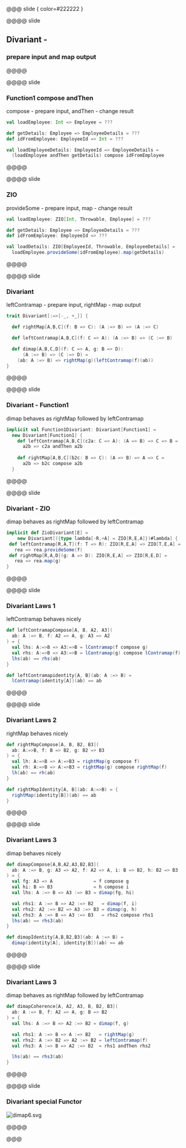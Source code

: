 @@@ slide { color=#222222 }

@@@@ slide

## Divariant -
### prepare input and map output

@@@@

@@@@ slide

### Function1 compose andThen

compose - prepare input, andThen - change result
```scala
val loadEmployee: Int => Employee = ???

def getDetails: Employee => EmployeeDetails = ???
def idFromEmployee: EmployeeId => Int = ???

val loadEmployeeDetails: EmployeeId => EmployeeDetails =
  (loadEmployee andThen getDetails) compose idFromEmployee
```
@@@@

@@@@ slide

### ZIO

provideSome - prepare input, map - change result
```scala
val loadEmployee: ZIO[Int, Throwable, Employee] = ???

def getDetails: Employee => EmployeeDetails = ???
def idFromEmployee: EmployeeId => ???

val loadDetails: ZIO[EmployeeId, Throwable, EmployeeDetails] =
  loadEmployee.provideSome(idFromEmployee).map(getDetails)
```
@@@@

@@@@ slide

### Divariant

leftContramap - prepare input, rightMap - map output

```scala
trait Divariant[:=>[-_, +_]] {

  def rightMap[A,B,C](f: B => C): (A :=> B) => (A :=> C)

  def leftContramap[A,B,C](f: C => A): (A :=> B) => (C :=> B)

  def dimap[A,B,C,D](f: C => A, g: B => D):
      (A :=> B) => (C :=> D) =
    (ab: A :=> B) => rightMap(g)(leftContramap(f)(ab))
}
```
@@@@

@@@@ slide
### Divariant - Function1

dimap behaves as rightMap followed by leftContramap 

```scala
implicit val Function1Divariant: Divariant[Function1] =
  new Divariant[Function1] {
    def leftContramap[A,B,C](c2a: C => A): (A => B) => C => B = 
      a2b => c2a andThen a2b
    
    def rightMap[A,B,C](b2c: B => C): (A => B) => A => C =
      a2b => b2c compose a2b 
  }
```
@@@@

@@@@ slide
### Divariant - ZIO

dimap behaves as rightMap followed by leftContramap 

```scala
implicit def ZioDivariant[E] =
    new Divariant[({type lambda[-R,+A] = ZIO[R,E,A]})#lambda] {
 def leftContramap[R,A,T](f: T => R): ZIO[R,E,A] => ZIO[T,E,A] =
   rea => rea.provideSome(f)
 def rightMap[R,A,D](g: A => D): ZIO[R,E,A] => ZIO[R,E,D] =
   rea => rea.map(g)
}
```
@@@@

@@@@ slide

### Divariant Laws 1

leftContramap behaves nicely

```scala
def leftContramapCompose[A, B, A2, A3](
  ab: A :=> B, f: A2 => A, g: A3 => A2
) = {
  val lhs: A:=>B => A3:=>B = lContramap(f compose g)
  val rhs: A:=>B => A3:=>B = lContramap(g) compose lContramap(f)
  lhs(ab) == rhs(ab)
}

def leftContramapidentity[A, B](ab: A :=> B) =
  lContramap(identity[A])(ab) == ab
```
@@@@

@@@@ slide

### Divariant Laws 2

rightMap behaves nicely
```scala
def rightMapCompose[A, B, B2, B3](
  ab: A:=>B, f: B => B2, g: B2 => B3
) = {
  val lh: A:=>B => A:=>B3 = rightMap(g compose f)
  val rh: A:=>B => A:=>B3 = rightMap(g) compose rightMap(f)
  lh(ab) == rh(ab)
}

def rightMapIdentity[A, B](ab: A:=>B) = {
  rightMap(identity[B])(ab) == ab
}
```
@@@@

@@@@ slide
### Divariant Laws 3

dimap behaves nicely

```scala
def dimapCompose[A,B,A2,A3,B2,B3](
  ab: A :=> B, g: A3 => A2, f: A2 => A, i: B => B2, h: B2 => B3
) = {
  val fg: A3 => A               = f compose g
  val hi: B => B3               = h compose i
  val lhs: A :=> B => A3 :=> B3 = dimap(fg, hi)

  val rhs1: A :=> B => A2 :=> B2   = dimap(f, i)
  val rhs2: A2 :=> B2 => A3 :=> B3 = dimap(g, h)
  val rhs3: A :=> B => A3 :=> B3   = rhs2 compose rhs1
  lhs(ab) == rhs3(ab)
}

def dimapIdentity[A,B,B2,B3](ab: A :=> B) =
  dimap(identity[A], identity[B])(ab) == ab
```
@@@@

@@@@ slide
### Divariant Laws 3

dimap behaves as rightMap followed by leftContramap 

```scala
def dimapCoherence[A, A2, A3, B, B2, B3](
  ab: A :=> B, f: A2 => A, g: B => B2
) = {
  val lhs: A :=> B => A2 :=> B2 = dimap(f, g)

  val rhs1: A :=> B => A :=> B2   = rightMap(g)
  val rhs2: A :=> B2 => A2 :=> B2 = leftContramap(f)
  val rhs3: A :=> B => A2 :=> B2  = rhs1 andThen rhs2

  lhs(ab) == rhs3(ab)
}
```
@@@@

@@@@ slide

### Divariant special Functor

![dimap6.svg](images/dimap6.svg)

@@@@

@@@